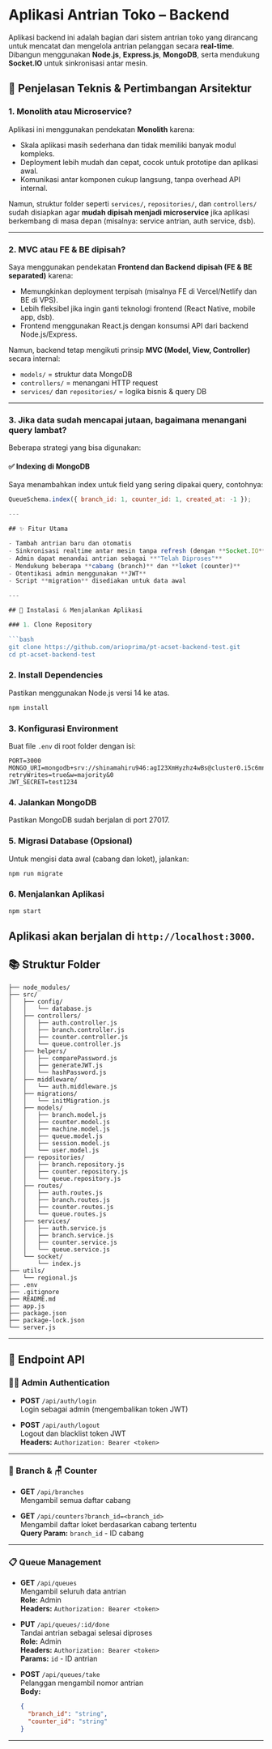 # Aplikasi Antrian Toko – Backend

Aplikasi backend ini adalah bagian dari sistem antrian toko yang dirancang untuk mencatat dan mengelola antrian pelanggan secara **real-time**. Dibangun menggunakan **Node.js**, **Express.js**, **MongoDB**, serta mendukung **Socket.IO** untuk sinkronisasi antar mesin.

## 📖 Penjelasan Teknis & Pertimbangan Arsitektur

### 1. Monolith atau Microservice?

Aplikasi ini menggunakan pendekatan **Monolith** karena:

- Skala aplikasi masih sederhana dan tidak memiliki banyak modul kompleks.
- Deployment lebih mudah dan cepat, cocok untuk prototipe dan aplikasi awal.
- Komunikasi antar komponen cukup langsung, tanpa overhead API internal.

Namun, struktur folder seperti `services/`, `repositories/`, dan `controllers/` sudah disiapkan agar **mudah dipisah menjadi microservice** jika aplikasi berkembang di masa depan (misalnya: service antrian, auth service, dsb).

---

### 2. MVC atau FE & BE dipisah?

Saya menggunakan pendekatan **Frontend dan Backend dipisah (FE & BE separated)** karena:

- Memungkinkan deployment terpisah (misalnya FE di Vercel/Netlify dan BE di VPS).
- Lebih fleksibel jika ingin ganti teknologi frontend (React Native, mobile app, dsb).
- Frontend menggunakan React.js dengan konsumsi API dari backend Node.js/Express.

Namun, backend tetap mengikuti prinsip **MVC (Model, View, Controller)** secara internal:

- `models/` = struktur data MongoDB
- `controllers/` = menangani HTTP request
- `services/` dan `repositories/` = logika bisnis & query DB

---

### 3. Jika data sudah mencapai jutaan, bagaimana menangani query lambat?

Beberapa strategi yang bisa digunakan:

#### ✅ Indexing di MongoDB

Saya menambahkan index untuk field yang sering dipakai query, contohnya:

````js
QueueSchema.index({ branch_id: 1, counter_id: 1, created_at: -1 });

---

## ✨ Fitur Utama

- Tambah antrian baru dan otomatis
- Sinkronisasi realtime antar mesin tanpa refresh (dengan **Socket.IO**)
- Admin dapat menandai antrian sebagai **"Telah Diproses"**
- Mendukung beberapa **cabang (branch)** dan **loket (counter)**
- Otentikasi admin menggunakan **JWT**
- Script **migration** disediakan untuk data awal

---

## 🚀 Instalasi & Menjalankan Aplikasi

### 1. Clone Repository

```bash
git clone https://github.com/arioprima/pt-acset-backend-test.git
cd pt-acset-backend-test
````

### 2. Install Dependencies

Pastikan menggunakan Node.js versi 14 ke atas.

```bash
npm install
```

### 3. Konfigurasi Environment

Buat file `.env` di root folder dengan isi:

```env
PORT=3000
MONGO_URI=mongodb+srv://shinamahiru946:agI23XmHyzhz4wBs@cluster0.i5c6mnb.mongodb.net/queue_system?retryWrites=true&w=majority&0
JWT_SECRET=test1234
```

### 4. Jalankan MongoDB

Pastikan MongoDB sudah berjalan di port 27017.

### 5. Migrasi Database (Opsional)

Untuk mengisi data awal (cabang dan loket), jalankan:

```bash
npm run migrate
```

### 6. Menjalankan Aplikasi

```bash
npm start
```

## Aplikasi akan berjalan di `http://localhost:3000`.

## 📚 Struktur Folder

```
├── node_modules/
├── src/
│   ├── config/
│   │   └── database.js
│   ├── controllers/
│   │   ├── auth.controller.js
│   │   ├── branch.controller.js
│   │   ├── counter.controller.js
│   │   └── queue.controller.js
│   ├── helpers/
│   │   ├── comparePassword.js
│   │   ├── generateJWT.js
│   │   └── hashPassword.js
│   ├── middleware/
│   │   └── auth.middleware.js
│   ├── migrations/
│   │   └── initMigration.js
│   ├── models/
│   │   ├── branch.model.js
│   │   ├── counter.model.js
│   │   ├── machine.model.js
│   │   ├── queue.model.js
│   │   ├── session.model.js
│   │   └── user.model.js
│   ├── repositories/
│   │   ├── branch.repository.js
│   │   ├── counter.repository.js
│   │   └── queue.repository.js
│   ├── routes/
│   │   ├── auth.routes.js
│   │   ├── branch.routes.js
│   │   ├── counter.routes.js
│   │   └── queue.routes.js
│   ├── services/
│   │   ├── auth.service.js
│   │   ├── branch.service.js
│   │   ├── counter.service.js
│   │   └── queue.service.js
│   └── socket/
│       └── index.js
├── utils/
│   └── regional.js
├── .env
├── .gitignore
├── README.md
├── app.js
├── package.json
├── package-lock.json
└── server.js
```

---

## 🔐 Endpoint API

### 🧑‍💼 Admin Authentication

- **POST** `/api/auth/login`  
  Login sebagai admin (mengembalikan token JWT)

- **POST** `/api/auth/logout`  
  Logout dan blacklist token JWT  
  **Headers:** `Authorization: Bearer <token>`

---

### 🏢 Branch & 🪑 Counter

- **GET** `/api/branches`  
  Mengambil semua daftar cabang

- **GET** `/api/counters?branch_id=<branch_id>`  
  Mengambil daftar loket berdasarkan cabang tertentu  
  **Query Param:** `branch_id` - ID cabang

---

### 📋 Queue Management

- **GET** `/api/queues`  
  Mengambil seluruh data antrian  
  **Role:** Admin  
  **Headers:** `Authorization: Bearer <token>`

- **PUT** `/api/queues/:id/done`  
  Tandai antrian sebagai selesai diproses  
  **Role:** Admin  
  **Headers:** `Authorization: Bearer <token>`  
  **Params:** `id` - ID antrian

- **POST** `/api/queues/take`  
  Pelanggan mengambil nomor antrian  
  **Body:**
  ```json
  {
    "branch_id": "string",
    "counter_id": "string"
  }
  ```

---
